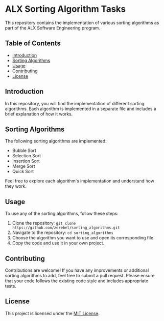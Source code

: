 # ALX Sorting Algorithm Tasks

This repository contains the implementation of various sorting algorithms as part of the ALX Software Engineering program.

## Table of Contents

- [Introduction](#introduction)
- [Sorting Algorithms](#sorting-algorithms)
- [Usage](#usage)
- [Contributing](#contributing)
- [License](#license)

## Introduction

In this repository, you will find the implementation of different sorting algorithms. Each algorithm is implemented in a separate file and includes a brief explanation of how it works.

## Sorting Algorithms

The following sorting algorithms are implemented:

- Bubble Sort
- Selection Sort
- Insertion Sort
- Merge Sort
- Quick Sort

Feel free to explore each algorithm's implementation and understand how they work.

## Usage

To use any of the sorting algorithms, follow these steps:

1. Clone the repository: `git clone https://github.com/zerebel/sorting_algorithms.git`
2. Navigate to the repository: `cd sorting_algorithms`
3. Choose the algorithm you want to use and open its corresponding file.
4. Copy the code and use it in your own project.

## Contributing

Contributions are welcome! If you have any improvements or additional sorting algorithms to add, feel free to submit a pull request. Please ensure that your code follows the existing code style and includes appropriate tests.

## License

This project is licensed under the [MIT License](LICENSE).
